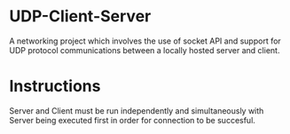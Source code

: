 # UDP-Client-Server
A networking project which involves the use of socket API and support for UDP protocol communications between a locally hosted server and client.

# Instructions
Server and Client must be run independently and simultaneously with Server being executed first in order for connection to be succesful.
